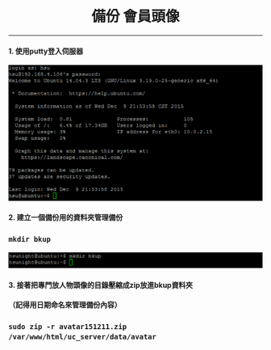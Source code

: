 # **<center>備份 會員頭像</center>**

---

#### 1. 使用putty登入伺服器
![](../img/inst_part1/part1_4.png)

#### 2. 建立一個備份用的資料夾管理備份
### ```mkdir bkup```
![](../img/bkup_part2/part2_1.png)

#### 3. 接著把專門放人物頭像的目錄壓縮成zip放進bkup資料夾
#### （記得用日期命名來管理備份內容）
### ```sudo zip -r avatar151211.zip /var/www/html/uc_server/data/avatar```
